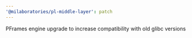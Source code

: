 ```yaml
---
'@milaboratories/pl-middle-layer': patch
---
```


PFrames engine upgrade to increase compatibility with old glibc versions
